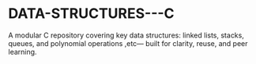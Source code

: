 # DATA-STRUCTURES---C
A modular C repository covering key data structures: linked lists, stacks, queues, and polynomial operations ,etc— built for clarity, reuse, and peer learning.
